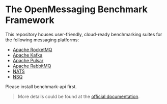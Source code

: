 # The OpenMessaging Benchmark Framework

This repository houses user-friendly, cloud-ready benchmarking suites for the following messaging platforms:

* [Apache RocketMQ](https://rocketmq.apache.org) 
* [Apache Kafka](https://kafka.apache.org)
* [Apache Pulsar](https://pulsar.apache.org)
* [Apache RabbitMQ](https://www.rabbitmq.com/)
* [NATS](https://nats.io/)
* [NSQ](https://nsq.io/)

Please install benchmark-api first.
> More details could be found at the [official documentation](http://openmessaging.cloud/docs/benchmarks/).
